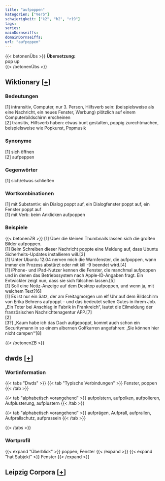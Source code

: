 ```yaml
---
title: "aufpoppen"
kategorien: ["Verb"]
schwierigkeit: ["k2", "h2", "r19"]
tags:
series:
mainDornseiffs:
domainDornseiffs:
url: "aufpoppen"
---
```


{{< betonenÜbs >}}
**Übersetzung:**  
pop up  
{{< /betonenÜbs >}}

## Wiktionary [[+](https://de.wiktionary.org/wiki/aufpoppen)]

### Bedeutungen
[1] intransitiv, Computer, nur 3. Person, Hilfsverb sein: (beispielsweise als eine Nachricht, ein neues Fenster, Werbung) plötzlich auf einem Computerbildschirm erscheinen  
[2] transitiv, Hilfsverb haben: etwas bunt gestalten, poppig zurechtmachen, beispielsweise wie Popkunst, Popmusik  

### Synonyme
[1] sich öffnen  
[2] aufpeppen  

### Gegenwörter
[1] sich/etwas schließen  

### Wortkombinationen
[1] mit Substantiv: ein Dialog poppt auf, ein Dialogfenster poppt auf, ein Fenster poppt auf  
[1] mit Verb: beim Anklicken aufpoppen  

### Beispiele
{{< betonenZB >}}
[1] Über die kleinen Thumbnails lassen sich die großen Bilder aufpoppen.  
[1] Beim Schreiben dieser Nachricht poppte eine Meldung auf, dass Ubuntu Sicherheits-Updates installieren will.[3]  
[1] Unter Ubuntu 12.04 nerven mich die Warnfenster, die aufpoppen, wann immer ein Prozess abstürzt oder mit kill -9 beendet wird.[4]  
[1] iPhone- und iPad-Nutzer kennen die Fenster, die manchmal aufpoppen und in denen das Betriebssystem nach Apple-ID-Angaben fragt. Ein Entwickler zeigt nun, dass sie sich fälschen lassen.[5]  
[1] Soll eine Notiz-Anzeige auf dem Desktop aufpoppen, und wenn ja, mit welchem Text?[6]  
[1] Es ist nur ein Satz, der am Freitagmorgen um elf Uhr auf dem Bildschirm von Erika Behrens aufpoppt – und das bedeutet selten Gutes in ihrem Job. „Ein Toter bei Anschlag in Fabrik in Frankreich“, lautet die Eilmeldung der französischen Nachrichtenagentur AFP.[7]  
[2]  
[3?] „Kaum habe ich das Dach aufgepoppt, kommt auch schon ein Securitymann in so einem albernen Golfkarren angefahren: ‚Sie können hier nicht campen‘“[8]  

{{< /betonenZB >}}


## dwds [[+](https://www.dwds.de/wb/aufpoppen)]

### Wortinformation
{{< tabs "Dwds" >}}
{{< tab "Typische Verbindungen" >}}
Fenster, poppen
{{< /tab >}}

{{< tab "alphabetisch vorangehend" >}}
aufpolstern, aufpolken, aufpolieren, Aufplusterung, aufplustern
{{< /tab >}}

{{< tab "alphabetisch vorangehend" >}}
aufprägen, Aufprall, aufprallen, Aufprallschutz, aufprasseln
{{< /tab >}}

{{< /tabs >}}

### Wortprofil
{{< expand "Überblick" >}} poppen, Fenster {{< /expand >}}
{{< expand "hat Subjekt" >}} Fenster {{< /expand >}}

## Leipzig Corpora [[+](https://corpora.uni-leipzig.de/en/res?word=aufpoppen&corpusId=deu_newscrawl-public_2018)]

